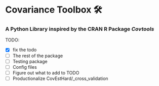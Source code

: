 # Covariance Toolbox 🛠️
### A Python Library inspired by the CRAN R Package *Covtools*

TODO:
- [X] fix the todo
- [ ]  The rest of the package
- [ ]  Testing package
- [ ]  Config files
- [ ]  Figure out what to add to TODO
- [ ]  Productionalize CovEstHard/_cross_validation
